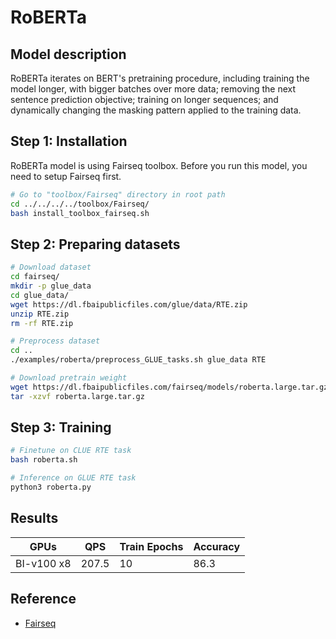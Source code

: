 # RoBERTa

## Model description

RoBERTa iterates on BERT's pretraining procedure, including training the model longer, with bigger batches over more
data; removing the next sentence prediction objective; training on longer sequences; and dynamically changing the
masking pattern applied to the training data.

## Step 1: Installation

RoBERTa model is using Fairseq toolbox. Before you run this model, you need to setup Fairseq first.

```bash
# Go to "toolbox/Fairseq" directory in root path
cd ../../../../toolbox/Fairseq/
bash install_toolbox_fairseq.sh
```

## Step 2: Preparing datasets

```bash
# Download dataset
cd fairseq/
mkdir -p glue_data
cd glue_data/
wget https://dl.fbaipublicfiles.com/glue/data/RTE.zip
unzip RTE.zip
rm -rf RTE.zip

# Preprocess dataset
cd ..
./examples/roberta/preprocess_GLUE_tasks.sh glue_data RTE

# Download pretrain weight
wget https://dl.fbaipublicfiles.com/fairseq/models/roberta.large.tar.gz
tar -xzvf roberta.large.tar.gz
```

## Step 3: Training

```bash
# Finetune on CLUE RTE task
bash roberta.sh

# Inference on GLUE RTE task
python3 roberta.py
```

## Results

| GPUs       | QPS   | Train Epochs | Accuracy |
|------------|-------|--------------|----------|
| BI-v100 x8 | 207.5 | 10           | 86.3     |

## Reference

- [Fairseq](https://github.com/facebookresearch/fairseq/tree/v0.10.2)
